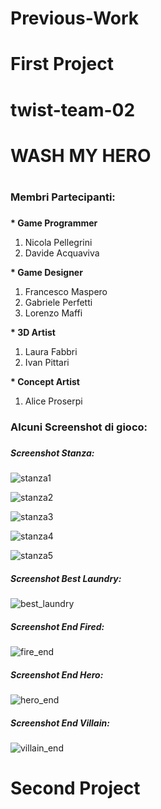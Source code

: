 # Previous-Work

# First Project

# twist-team-02
# WASH MY HERO <h1>

### Membri Partecipanti: <h3>
  
  __* Game Programmer__
  1. Nicola Pellegrini
  2. Davide Acquaviva
  
  __* Game Designer__
  1. Francesco Maspero
  2. Gabriele Perfetti 
  3. Lorenzo Maffi
  
  __* 3D Artist__
  1. Laura Fabbri
  2. Ivan Pittari
  
  __* Concept Artist__
  1. Alice Proserpi

  
### Alcuni Screenshot di gioco: <h3>
  
  
##### Screenshot Stanza: <h5>
  
  ![stanza1](https://user-images.githubusercontent.com/90765270/146353591-17e3cd9b-24fd-44a6-a42c-9dbb6e0e98d3.PNG)
  
  ![stanza2](https://user-images.githubusercontent.com/90765270/146353715-cfd265ea-0ab1-4e8a-a424-eab889eb62ad.PNG)

  ![stanza3](https://user-images.githubusercontent.com/90765270/146353906-660a431f-270f-4817-8245-891002b4afa0.PNG)

  ![stanza4](https://user-images.githubusercontent.com/90765270/146353949-95ae7a8c-512e-45dc-a089-3396bbb86b16.PNG)

  ![stanza5](https://user-images.githubusercontent.com/90765270/146353964-3f96d985-2809-4de2-80f7-555501bd345f.PNG)

##### Screenshot Best Laundry: <h5>
  
  ![best_laundry](https://user-images.githubusercontent.com/90765270/146354062-eea5fa0d-f2d8-4af2-af83-d2388ea24973.PNG)

##### Screenshot End Fired: <h5>
  
  ![fire_end](https://user-images.githubusercontent.com/90765270/146354218-dc964218-2ec6-463e-97f5-8116453461c4.PNG)

##### Screenshot End Hero: <h5>
  
  ![hero_end](https://user-images.githubusercontent.com/90765270/146354322-cc6aaf05-36c3-4f8b-9b13-89bba51fe464.PNG)

##### Screenshot End Villain: <h5>
  
  ![villain_end](https://user-images.githubusercontent.com/90765270/146354348-6330f892-9a50-431e-96c1-8bd3bfdaa350.PNG)
  
# Second Project
